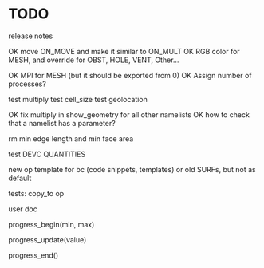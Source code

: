 # TODO

release notes

OK move ON_MOVE and make it similar to ON_MULT
OK RGB color for MESH, and override for OBST, HOLE, VENT, Other...

OK MPI for MESH (but it should be exported from 0)
OK Assign number of processes?

test multiply
test cell_size
test geolocation

OK fix multiply in show_geometry for all other namelists
OK how to check that a namelist has a parameter?

rm min edge length and min face area

test DEVC QUANTITIES

new op template for bc (code snippets, templates)
or old SURFs, but not as default

tests:
copy_to op

user doc

progress_begin(min, max)

progress_update(value)

progress_end()
